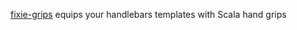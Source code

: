 [fixie-grips](https://github.com/softprops/fixie-grips) equips your handlebars templates with Scala hand grips
